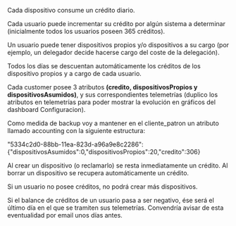 Cada dispositivo consume un crédito diario.

Cada usuario puede incrementar su crédito por algún sistema a determinar (inicialmente todos los usuarios poseen 365 créditos).

Un usuario puede tener dispositivos propios y/o dispositivos a su cargo (por ejemplo, un delegador decide hacerse cargo del coste de la delegación).

Todos los días se descuentan automáticamente los créditos de los dispositivo propios y a cargo de cada usuario.

Cada customer posee 3 atributos **(credito, dispositivosPropios y dispositivosAsumidos)**, y sus correspondientes telemetrías (duplico los atributos en telemetrías para poder mostrar la evolución en gráficos del dashboard Configuracion).

Como medida de backup voy a mantener en el cliente_patron un atributo llamado accounting con la siguiente estructura:

"5334c2d0-88bb-11ea-823d-a96a9e8c2286":{"dispositivosAsumidos":0,"dispositivosPropios":20,"credito":306}

Al crear un dispositivo (o reclamarlo) se resta inmediatamente un crédito. Al borrar un dispositivo se recupera automáticamente un crédito.

Si un usuario no posee créditos, no podrá crear más dispositivos.

Si el balance de créditos de un usuario pasa a ser negativo, ése será el último día en el que se tramiten sus telemetrías. Convendría avisar de esta eventualidad por email unos días antes.
